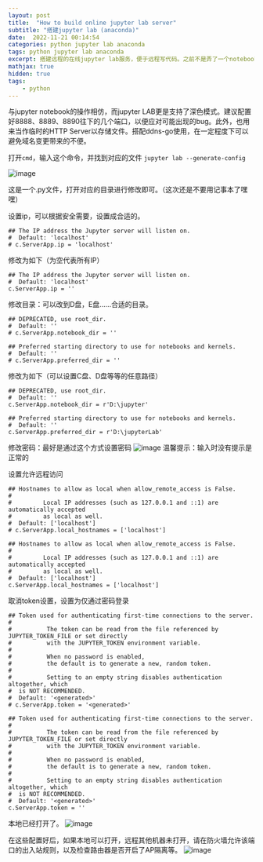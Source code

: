 ```yaml
---
layout: post
title:  "How to build online jupyter lab server"
subtitle: "搭建jupyter lab (anaconda)"
date:  2022-11-21 00:14:54
categories: python jupyter lab anaconda
tags: python jupyter lab anaconda
excerpt: 搭建远程的在线jupyter lab服务，便于远程写代码。之前不是弄了一个notebook嘛，发现了一个更好用的jupyter lab
mathjax: true
hidden: true
tags:
    - python
---
```



与jupyter notebook的操作相仿，而jupyter LAB更是支持了深色模式。建议配置好8888、8889、8890往下的几个端口，以便应对可能出现的bug。此外，也用来当作临时的HTTP Server以存储文件。搭配ddns-go使用，在一定程度下可以避免域名变更带来的不便。

打开```cmd```，输入这个命令，并找到对应的文件
```jupyter lab --generate-config```

![image](https://user-images.githubusercontent.com/63193298/203014392-851ff3cd-4a2a-4f0a-a8f4-eccba2e94297.png)


这是一个.py文件，打开对应的目录进行修改即可。（这次还是不要用记事本了嘿嘿）


设置ip，可以根据安全需要，设置成合适的。 

```
## The IP address the Jupyter server will listen on.
#  Default: 'localhost'
# c.ServerApp.ip = 'localhost'
```

修改为如下（为空代表所有IP）

```
## The IP address the Jupyter server will listen on.
#  Default: 'localhost'
c.ServerApp.ip = ''
```

修改目录：可以改到D盘，E盘……合适的目录。
```
## DEPRECATED, use root_dir.
#  Default: ''
# c.ServerApp.notebook_dir = ''
```
```
## Preferred starting directory to use for notebooks and kernels.
#  Default: ''
# c.ServerApp.preferred_dir = ''
```
修改为如下（可以设置C盘、D盘等等的任意路径）
```
## DEPRECATED, use root_dir.
#  Default: ''
c.ServerApp.notebook_dir = r'D:\jupyter'
```
```
## Preferred starting directory to use for notebooks and kernels.
#  Default: ''
c.ServerApp.preferred_dir = r'D:\jupyterLab'
```

修改密码：最好是通过这个方式设置密码
![image](https://user-images.githubusercontent.com/63193298/203016862-9e8fe0ac-aa2e-4987-a0ae-a3febff81c30.png)
温馨提示：输入时没有提示是正常的

设置允许远程访问
```
## Hostnames to allow as local when allow_remote_access is False.
#  
#         Local IP addresses (such as 127.0.0.1 and ::1) are automatically accepted
#         as local as well.
#  Default: ['localhost']
# c.ServerApp.local_hostnames = ['localhost']
```

```
## Hostnames to allow as local when allow_remote_access is False.
#  
#         Local IP addresses (such as 127.0.0.1 and ::1) are automatically accepted
#         as local as well.
#  Default: ['localhost']
c.ServerApp.local_hostnames = ['localhost']
```


取消token设置，设置为仅通过密码登录
```
## Token used for authenticating first-time connections to the server.
#  
#          The token can be read from the file referenced by JUPYTER_TOKEN_FILE or set directly
#          with the JUPYTER_TOKEN environment variable.
#  
#          When no password is enabled,
#          the default is to generate a new, random token.
#  
#          Setting to an empty string disables authentication altogether, which
#  is NOT RECOMMENDED.
#  Default: '<generated>'
# c.ServerApp.token = '<generated>'
```

```
## Token used for authenticating first-time connections to the server.
#  
#          The token can be read from the file referenced by JUPYTER_TOKEN_FILE or set directly
#          with the JUPYTER_TOKEN environment variable.
#  
#          When no password is enabled,
#          the default is to generate a new, random token.
#  
#          Setting to an empty string disables authentication altogether, which
#  is NOT RECOMMENDED.
#  Default: '<generated>'
c.ServerApp.token = ''
```

本地已经打开了。
![image](https://user-images.githubusercontent.com/63193298/192081129-91a87932-449a-4543-ac68-a60246b6ae74.png)

在这些配置好后，如果本地可以打开，远程其他机器未打开，请在防火墙允许该端口的出入站规则，以及检查路由器是否开启了AP隔离等。
![image](https://user-images.githubusercontent.com/63193298/192081135-173bf9cf-7014-484f-8d4e-49f3e540732e.png)

